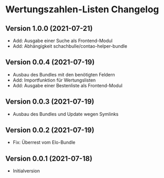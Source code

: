 # Wertungszahlen-Listen Changelog

## Version 1.0.0 (2021-07-21)

* Add: Ausgabe einer Suche als Frontend-Modul
* Add: Abhängigkeit schachbulle/contao-helper-bundle

## Version 0.0.4 (2021-07-19)

* Ausbau des Bundles mit den benötigten Feldern
* Add: Importfunktion für Wertungslisten
* Add: Ausgabe einer Bestenliste als Frontend-Modul

## Version 0.0.3 (2021-07-19)

* Ausbau des Bundles und Update wegen Symlinks

## Version 0.0.2 (2021-07-19)

* Fix: Überrest vom Elo-Bundle

## Version 0.0.1 (2021-07-18)

* Initialversion
